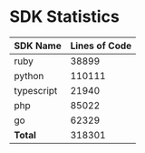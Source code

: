 # SDK Statistics

| SDK Name | Lines of Code |
| -------- | ------------- |
| ruby | 38899 |
| python | 110111 |
| typescript | 21940 |
| php | 85022 |
| go | 62329 |
| **Total** | 318301 |
